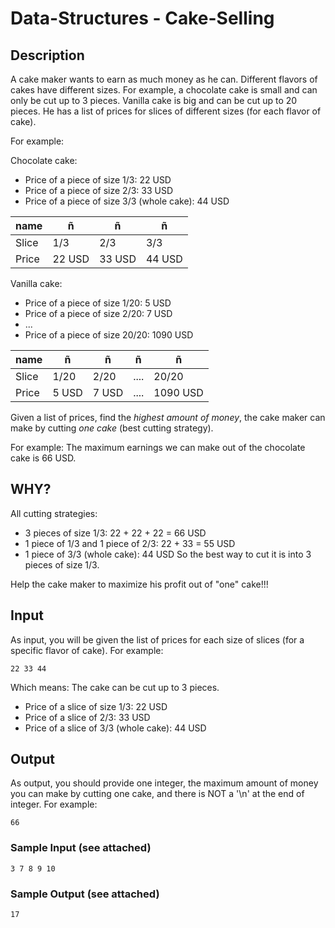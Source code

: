# Data-Structures - Cake-Selling

## Description
                                                                 
                                                               
A cake maker wants to earn as much money as he can. Different flavors of cakes have different sizes. 
For example, a chocolate cake is small and can only be cut up to 3 pieces. Vanilla cake is big and can be cut up to 20 pieces. 
He has a list of prices for slices of different sizes (for each flavor of cake).

For example:

   Chocolate cake:

* Price of a piece of size 1/3: 22 USD
* Price of a piece of size 2/3: 33 USD
* Price of a piece of size 3/3 (whole cake): 44 USD

| name  |     ñ    |    ñ     |   ñ    |
|-------|----------|----------|--------|
| Slice |    1/3	 |   2/3	  |  3/3   |
| Price | 	22 USD |	33 USD	| 44 USD |
     

   Vanilla cake:

* Price of a piece of size 1/20: 5 USD
* Price of a piece of size 2/20: 7 USD
* ...
* Price of a piece of size 20/20: 1090 USD

|  name  |    ñ    |   ñ    |   ñ   |    ñ     |
|--------|---------|--------|-------|----------|
| Slice	 |  1/20	 |  2/20	| ....	| 20/20    |
| Price  |  5 USD	 |  7 USD	| ....	| 1090 USD |
 

Given a list of prices, find the _highest amount of money_, the cake maker can make by cutting _one cake_ (best cutting strategy). 


For example:
The maximum earnings we can make out of the chocolate cake is 66 USD.

## WHY?
All cutting strategies:

* 3 pieces of size 1/3: 22 + 22 + 22 = 66 USD
* 1 piece of 1/3 and 1 piece of 2/3: 22 + 33 = 55 USD
* 1 piece of 3/3 (whole cake): 44 USD
So the best way to cut it is into 3 pieces of size 1/3.

 
Help the cake maker to maximize his profit out of "one" cake!!!

 
## Input
As input, you will be given the list of prices for each size of slices (for a specific flavor of cake).
For example:

    22 33 44

Which means: The cake can be cut up to 3 pieces.

* Price of a slice of size 1/3: 22 USD
* Price of a slice of 2/3: 33 USD
* Price of a slice of 3/3 (whole cake): 44 USD 


## Output
As output, you should provide one integer, the maximum amount of money you can make by cutting one cake, and there is NOT a
'\n' at the end of integer.
For example:

    66

### Sample Input (see attached)

    3 7 8 9 10
### Sample Output (see attached)

    17
 
